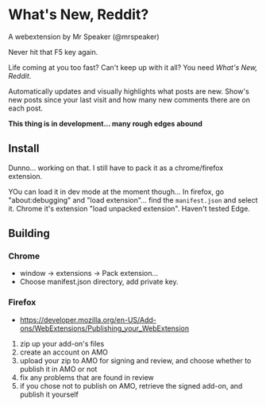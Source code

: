 # What's New, Reddit?

A webextension by Mr Speaker (@mrspeaker)

Never hit that F5 key again.

Life coming at you too fast? Can't keep up with it all? You need *What's New, Reddit*.

Automatically updates and visually highlights what posts are new. Show's new posts since your last visit and how many new comments there are on each post.

**This thing is in development... many rough edges abound**

## Install

Dunno... working on that. I still have to pack it as a chrome/firefox extension.

YOu can load it in dev mode at the moment though... In firefox, go "about:debugging" and "load extension"... find the `manifest.json` and select it. Chrome it's extension "load unpacked extension". Haven't tested Edge.


## Building

### Chrome

* window -> extensions -> Pack extension...
* Choose manifest.json directory, add private key.

### Firefox

* https://developer.mozilla.org/en-US/Add-ons/WebExtensions/Publishing_your_WebExtension

1. zip up your add-on's files
2. create an account on AMO
3. upload your zip to AMO for signing and review, and choose whether to publish it in AMO or not
4. fix any problems that are found in review
5. if you chose not to publish on AMO, retrieve the signed add-on, and publish it yourself
